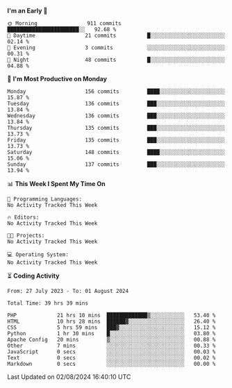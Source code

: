 
<!--START_SECTION:week-->
**I'm an Early 🐤** 

```text
🌞 Morning                911 commits         ███████████████████████░░   92.68 % 
🌆 Daytime                21 commits          █░░░░░░░░░░░░░░░░░░░░░░░░   02.14 % 
🌃 Evening                3 commits           ░░░░░░░░░░░░░░░░░░░░░░░░░   00.31 % 
🌙 Night                  48 commits          █░░░░░░░░░░░░░░░░░░░░░░░░   04.88 % 
```
📅 **I'm Most Productive on Monday** 

```text
Monday                   156 commits         ████░░░░░░░░░░░░░░░░░░░░░   15.87 % 
Tuesday                  136 commits         ███░░░░░░░░░░░░░░░░░░░░░░   13.84 % 
Wednesday                136 commits         ███░░░░░░░░░░░░░░░░░░░░░░   13.84 % 
Thursday                 135 commits         ███░░░░░░░░░░░░░░░░░░░░░░   13.73 % 
Friday                   135 commits         ███░░░░░░░░░░░░░░░░░░░░░░   13.73 % 
Saturday                 148 commits         ████░░░░░░░░░░░░░░░░░░░░░   15.06 % 
Sunday                   137 commits         ███░░░░░░░░░░░░░░░░░░░░░░   13.94 % 
```


📊 **This Week I Spent My Time On** 

```text
💬 Programming Languages: 
No Activity Tracked This Week

🔥 Editors: 
No Activity Tracked This Week

🐱‍💻 Projects: 
No Activity Tracked This Week

💻 Operating System: 
No Activity Tracked This Week
```


<!--END_SECTION:week-->

⏳ **Coding Activity**

<!--START_SECTION:alltime-->

```text
From: 27 July 2023 - To: 01 August 2024

Total Time: 39 hrs 39 mins

PHP             21 hrs 10 mins  █████████████▒░░░░░░░░░░░   53.40 %
HTML            10 hrs 28 mins  ██████▓░░░░░░░░░░░░░░░░░░   26.40 %
CSS             5 hrs 59 mins   ███▓░░░░░░░░░░░░░░░░░░░░░   15.12 %
Python          1 hr 30 mins    █░░░░░░░░░░░░░░░░░░░░░░░░   03.80 %
Apache Config   20 mins         ▒░░░░░░░░░░░░░░░░░░░░░░░░   00.88 %
Other           7 mins          ░░░░░░░░░░░░░░░░░░░░░░░░░   00.33 %
JavaScript      0 secs          ░░░░░░░░░░░░░░░░░░░░░░░░░   00.03 %
Text            0 secs          ░░░░░░░░░░░░░░░░░░░░░░░░░   00.02 %
Markdown        0 secs          ░░░░░░░░░░░░░░░░░░░░░░░░░   00.00 %
```

<!--END_SECTION:alltime-->
<!--START_SECTION:date-->

 Last Updated on 02/08/2024 16:40:10 UTC
<!--END_SECTION:date-->
